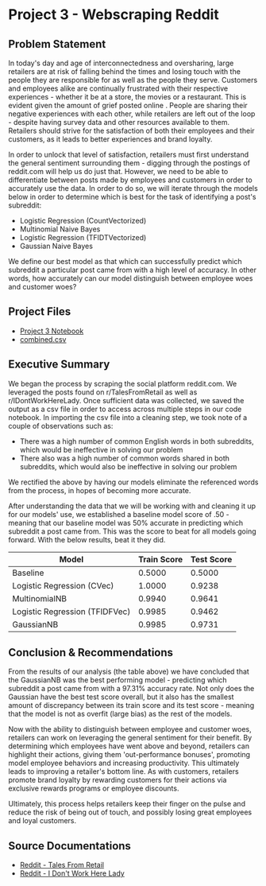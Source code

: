 # Project 3 - Webscraping Reddit


## Problem Statement
In today's day and age of interconnectedness and oversharing, large retailers are at risk of falling behind the times and losing touch with the people they are responsible for as well as the people they serve.  Customers and employees alike are continually frustrated with their respective experiences - whether it be at a store, the movies or a restaurant.  This is evident given the amount of grief posted online .  People are sharing their negative experiences with each other, while retailers are left  out of the loop - despite having survey data and other resources available to them.  Retailers should strive for the satisfaction of both their employees and their customers, as it leads to better experiences and brand loyalty.

In order to unlock that level of satisfaction, retailers must first understand the general sentiment surrounding them - digging through the postings of reddit.com will help us do just that. However, we need to be able to differentiate between posts made by employees and customers in order to accurately use the data.  In order to do so, we will iterate through the models below in order to determine which is best for the task of identifying a post's subreddit:

- Logistic Regression (CountVectorized)
- Multinomial Naive Bayes
- Logistic Regression (TFIDTVectorized)
- Gaussian Naive Bayes

We define our best model as that which can successfully predict which subreddit a particular post came from with a high level of accuracy.  In other words, how accurately can our model distinguish between employee woes and customer woes?

## Project Files
- [Project 3 Notebook](./code/Project_3_Notebook.ipynb)
- [combined.csv](./datasets/combined.csv)

## Executive Summary
We began the process by scraping the social platform reddit.com.  We leveraged the posts found on r/TalesFromRetail as well as r/IDontWorkHereLady.  Once sufficient data was collected, we saved the output as a csv file in order to access across multiple steps in our code notebook.  In importing the csv file into a cleaning step, we took note of a couple of observations such as:
- There was a high number of common English words in both subreddits, which would be ineffective in solving our problem
- There also was a high number of common words shared in both subreddits, which would also be ineffective in solving our problem

We rectified the above by having our models eliminate the referenced words from the process, in hopes of becoming more accurate.

After understanding the data that we will be working with and cleaning it up for our models' use, we established  a baseline model score of .50 - meaning that our baseline model was 50% accurate in predicting which subreddit a post came from.  This was the score to beat for all models going forward.  With the below results, beat it they did.

Model    | Train Score | Test Score
  ------------- | ------------- | ------------- 
  Baseline                       | 0.5000  | 0.5000
  Logistic Regression (CVec)     | 1.0000  | 0.9238
  MultinomialNB                  | 0.9940  | 0.9641
  Logistic Regression (TFIDFVec) | 0.9985  | 0.9462
  GaussianNB                     | 0.9985  | 0.9731


## Conclusion & Recommendations
From the results of our analysis (the table above) we have concluded that the GaussianNB was the best performing model - predicting which subreddit a post came from with a 97.31% accuracy rate.  Not only does the Gaussian have the best test score overall, but it also has the smallest amount of discrepancy between its train score and its test score - meaning that the model is not as overfit (large bias) as the rest of the models.

Now with the ability to distinguish between employee and customer woes, retailers can work on leveraging the general sentiment for their benefit.  By determining which employees have went above and beyond, retailers can highlight their actions, giving them 'out-performance bonuses', promoting model employee behaviors and increasing productivity.  This ultimately leads to improving a retailer's bottom line.  As with customers, retailers promote brand loyalty by rewarding customers for their actions via exclusive rewards programs or employee discounts.

Ultimately, this process helps retailers keep their finger on the pulse and reduce the risk of being out of touch, and possibly losing great employees and loyal customers.

## Source Documentations
- [Reddit - Tales From Retail](https://www.reddit.com/r/TalesFromRetail/)
- [Reddit - I Don't Work Here Lady](https://www.reddit.com/r/IDontWorkHereLady/)